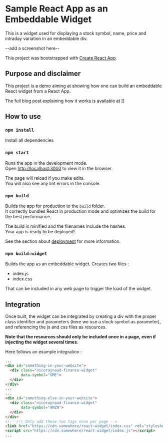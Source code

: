 # Sample React App as an Embeddable Widget

This is a widget used for displaying a stock symbol, name, price and intraday variation in an embeddable div.

--add a screenshot here--

This project was bootstrapped with [Create React App](https://github.com/facebook/create-react-app).

## Purpose and disclaimer

This project is a demo aiming at showing how one can build an embeddable React widget from a React App.

The full blog post explaining how it works is available at []

## How to use

### `npm install`

Install all dependencies

### `npm start`

Runs the app in the development mode.\
Open [http://localhost:3000](http://localhost:3000) to view it in the browser.

The page will reload if you make edits.\
You will also see any lint errors in the console.

### `npm build`

Builds the app for production to the `build` folder.\
It correctly bundles React in production mode and optimizes the build for the best performance.

The build is minified and the filenames include the hashes.\
Your app is ready to be deployed!

See the section about [deployment](https://facebook.github.io/create-react-app/docs/deployment) for more information.

### `npm build:widget`

Builds the app as an embeddable widget. Creates two files :
- index.js
- index.css

That can be included in any web page to trigger the load of the widget.

## Integration

Once built, the widget can be integrated by creating a div with the proper class identifier and parameters (here we use a stock symbol as parameter), and referencing the js and css files as resources.

**Note that the resources should only be included once in a page, even if injecting the widget several times.**

Here follows an example integration :

```html
...
<div id="something-in-your-website">
  <div class="nicoraynaud-finance-widget"
       data-symbol="GME">
  </div>
</div>
...
...
<div id="something-else-in-your-website">
  <div class="nicoraynaud-finance-widget"
       data-symbol="AMZN">
  </div>
</div>
<!-- /!\ Only add these two tags once per page -->
<link href="https://cdn.somewhere/react-widget/index.css" rel="stylesheet"/>
<script src="https://cdn.somewhere/react-widget/index.js"></script>
...
```
